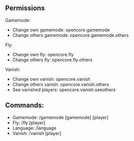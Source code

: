 ## Permissions

Gamemode:
- Change own gamemode: opencore.gamemode
- Change others gamemode: opencore.gamemode.others

Fly:
- Change own fly: opencore.fly
- Change others fly: opencore.fly.others

Vanish:
- Change own vanish: opencore.vanish
- Change others vanish: opencore.vanish.others
- See vanished players: opencore.vanish.seeothers

## Commands:
- Gamemode: /gamemode [gamemode] [player]
- Fly: /fly [player]
- Language: /language
- Vanish: /vanish [player]